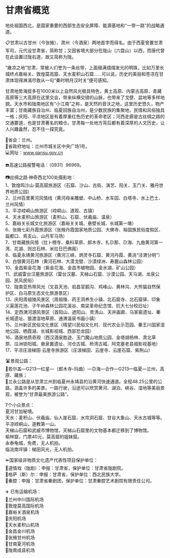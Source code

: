 # 甘肃省概览  
地处祖国西北，是国家重要的西部生态安全屏障、能源基地和“一带一路"的战略通道。  

📋甘肃以古甘州（今张掖）、肃州（今酒泉）两地首字而得名。由于西夏曾置甘肃军司，元代设甘肃省，简称甘；又因省境大部分在陇山（六盘山）以西，而唐代曾在此设置过陇右道，故又简称为陇。  

“雍凉之地”甘肃，常被人们誉为一条丝带，上面缀满熠熠发光的明珠，比如万里长城终点嘉峪关、敦煌莫高窟、天水麦积山石窟……可以说，历史的美丽和苍凉在甘肃体现得淋漓尽致从一句“秦时明月汉时关”便可感知。  

甘肃地势海拔多在1000米以上自然风光极具特色，黄土高原、内蒙古高原、青藏高原等三大高原在这里交会，带来纵横交错的山脉，也带来了戈壁、盆地等多样地貌。天水市和陇南地区有“小江南”之称，是天然的音沃之地，这里历史悠久，物产丰富；甘南藏族自治州、临夏回族自治州，是少数民族的集聚地，民情和风俗独具一格；庆阳、平凉地区是有着厚重红色历史的革命老区；河西走廊是古丝绸之路的交通要道，也是甘肃著名的粮仓。甘肃每一处地方背后都有着深厚的人文历史，让人兴趣盎然，忍不住一探究竟。  

🏢省会：兰州。  
📍省政府地址：兰州市城关区中央广场1号。  
💻网址：<a href="http://www.gansu.gov.cn" target="_blank">www.gansu.gov.cn</a>  

☎️高速公路报警电话：（0931）96969。  

📷丝绸之路·神奇西北100处摄影地：  
1、敦煌鸣沙山·莫高窟旅游区（石窟、沙山、古街、演艺、阳关、玉门关、雅丹世界地质公园）  
2、兰州百里黄河风情线（黄河母亲雕塑、中山桥、水车园、白塔寺、水上巴士、兰州风情）  
3、平凉崆峒山旅游区（崆峒山、道观、古镇）  
4、天水麦积山旅游区（麦积山、石窟、伏羲庙、温泉）  
5、嘉峪关长城文化旅游区（嘉峪关关城、悬壁长城、长城第一墩）  
6、张掖七彩丹霞旅游区（张掖丹霞国家地质公园、大佛寺、裕固族民俗度假区、扁都口、焉支山、山丹军马场）  
7、甘南藏族风情（拉卜楞寺、桑科草原、郎木寺、扎尕那、尕海、九曲黄河第一湾、花湖、则岔石林、米拉日巴佛阁）  
8、临夏永靖黄河旅游区（黄河三峡、炳灵寺石窟、黄河丹霞、黄洮“泾渭分明”）  
9、白银黄河石林（黄河石林、大漠戈壁、沙漠绿洲、寿鹿山森林公园）  
10、金昌紫金花海（紫金花海、金昌市植物园、金水湖、矿山公园）  
11、武威雷台汉墓旅游区（雷台汉墓、天梯山石窟、沙漠公园、天马湖、龙泉公园、民风民俗）  
12、陇南亚热带风光（文县天池、宕昌官鹅沟、鸡峰山、黄林沟、大熊猫自然保护区、白马原生态文化旅游景区）  
13、庆阳周祖陵风景区（周祖陵、药王洞养生小镇、北石窟寺、北石窟驿、印象义渠莲花池、子午岭森林公园花溪谷、南梁革命纪念馆、抗大七分校旧址）  
14、定西渭河源风景区（首阳山、遮阳山、贵清山、天井画廊、马家窑遗址、秦长城遗址、狼渡湿地草原、通渭温泉书画小镇）  
15、兰州新区民俗文化景区（晴望川民俗文化村、现代农业示范园、秦王川国家湿地公园、栖霞湖、长城影视城、西部恐龙园）  
16、酒泉地质奇观（西汉酒泉胜迹、玉门魔山地质公园、金塔胡杨林、肃北草原、瓜洲锁阳城、悬泉置遗址、河仓古城、桥湾古城、阿克塞老县城影视基地）  
17、平凉庄浪梯田·云崖寺旅游区（庄浪梯田、云崖寺、云崖石窟、紫荆山）  

🛣️景观公路：  
🔸若尔盖—G213—红星—（郎木寺–玛曲）—尕海—合作—G213—临夏—兰州，高原、藏族；  
🔸兰永公路是从甘肃兰州到临夏州永靖县的沿黄河快速通道。全程48.25公里的公路，涵盖许多的美景。一路行驶，沿途可以欣赏黄河、湖泊、峡谷、湿地等美丽景观，被誉为“甘肃最美旅游公路”。  

7个小众景点：  
夏河甘加秘境。  
天水：麦积山、伏羲庙、仙人崖石窟、水帘洞石窟、甘谷大象山、天水古城等等。  
平凉崆峒山，道教第一山。  
天梯山石窟和武威市博物馆，天梯山石窟里的文物基本都迁移到了博物馆。  
榆林窟，门票40元，莫高窟的姐妹窟。  
永泰龟城，免费，无人机拍。  
临洮南坪镇：梯田风光，无人机拍。  

⏩国家级非物质文化遗产代表性项目保护单位：  
🔸道情戏（陇剧）：申报：甘肃省，保护单位：甘肃省陇剧院。  
🔸格萨（斯）尔：申报：甘肃省，保护单位：西北民族大学。  
🔸秦腔：申报：甘肃省秦剧团，保护单位：甘肃秦腔艺术剧院有限责任公司。  

✈️ 已有运输机场：  
🔸兰州中川国际机场  
🔸敦煌莫高国际机场  
🔸嘉峪关酒泉机场  
🔸庆阳机场  
🔸天水麦积山机场  
🔸金昌金川机场  
🔸张掖甘州机场  
🔸甘南夏河机场  
🔸陇南成县机场  

